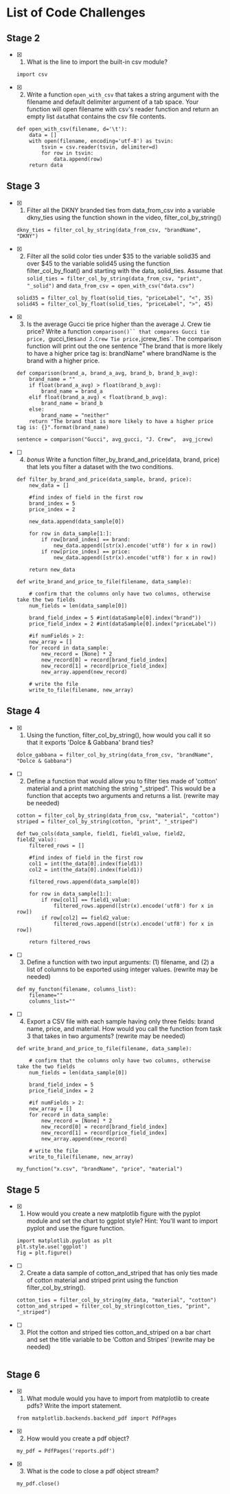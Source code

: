 # List of Code Challenges

## Stage 2

- [x] 1. What is the line to import the built-in csv module?

    `import csv`

- [x] 2. Write a function `open_with_csv` that takes a string argument with the filename and default delimiter argument of a tab space. Your function will open filename with csv's reader function and return an empty list `data`that contains the csv file contents.

    ```
    def open_with_csv(filename, d='\t'):
        data = []
        with open(filename, encoding='utf-8') as tsvin:
            tsvin = csv.reader(tsvin, delimiter=d)
            for row in tsvin:
                data.append(row)
        return data
    ```

## Stage 3

- [x] 1. Filter all the DKNY branded ties from data_from_csv into a variable dkny_ties using the function shown in the video, filter_col_by_string()

    `dkny_ties = filter_col_by_string(data_from_csv, "brandName", "DKNY")`

- [x] 2. Filter all the solid color ties under $35 to the variable solid35 and over $45 to the variable solid45 using the function filter_col_by_float() and starting with the data, solid_ties. Assume that `solid_ties = filter_col_by_string(data_from_csv, "print", "_solid")` and `data_from_csv = open_with_csv("data.csv")`

    ```
    solid35 = filter_col_by_float(solid_ties, "priceLabel", "<", 35)
    solid45 = filter_col_by_float(solid_ties, "priceLabel", ">", 45)
    ```

- [x] 3. Is the average Gucci tie price higher than the average J. Crew tie price? Write a function `comparison()`` that compares Gucci tie price, `gucci_ties` and J.Crew Tie price, `jcrew_ties`. The comparison function will print out the one sentence "The brand that is more likely to have a higher price tag is: brandName" where brandName is the brand with a higher price.

    ```
    def comparison(brand_a, brand_a_avg, brand_b, brand_b_avg):
        brand_name = ""
        if float(brand_a_avg) > float(brand_b_avg):
            brand_name = brand_a
        elif float(brand_a_avg) < float(brand_b_avg):
            brand_name = brand_b
        else:
            brand_name = "neither"
        return "The brand that is more likely to have a higher price tag is: {}".format(brand_name)

    sentence = comparison("Gucci", avg_gucci, "J. Crew",  avg_jcrew)
    ```

- [ ] 4. *bonus* Write a function filter_by_brand_and_price(data, brand, price) that lets you filter a dataset with the two conditions. 

    ```
    def filter_by_brand_and_price(data_sample, brand, price):
        new_data = []

        #find index of field in the first row
        brand_index = 5
        price_index = 2

        new_data.append(data_sample[0])

        for row in data_sample[1:]:
            if row[brand_index] == brand:
                new_data.append([str(x).encode('utf8') for x in row])
            if row[price_index] == price:
                new_data.append([str(x).encode('utf8') for x in row])
                
        return new_data

    def write_brand_and_price_to_file(filename, data_sample):

        # confirm that the columns only have two columns, otherwise take the two fields
        num_fields = len(data_sample[0])
        
        brand_field_index = 5 #int(dataSample[0].index("brand"))
        price_field_index = 2 #int(dataSample[0].index("priceLabel"))
        
        #if numFields > 2:
        new_array = []
        for record in data_sample:
            new_record = [None] * 2
            new_record[0] = record[brand_field_index]
            new_record[1] = record[price_field_index]
            new_array.append(new_record)

        # write the file
        write_to_file(filename, new_array) 
    ```

## Stage 4

- [x] 1. Using the function, filter_col_by_string(), how would you call it so that it exports 'Dolce & Gabbana' brand ties?

    ```
    dolce_gabbana = filter_col_by_string(data_from_csv, "brandName", "Dolce & Gabbana")
    ```

- [ ] 2. Define a function that would allow you to filter ties made of 'cotton' material and a print matching the string "_striped". This would be a function that accepts two arguments and returns a list.  (rewrite may be needed)

    ```
    cotton = filter_col_by_string(data_from_csv, "material", "cotton")
    striped = filter_col_by_string(cotton, "print", "_striped")

    def two_cols(data_sample, field1, field1_value, field2, field2_valu):
        filtered_rows = []
        
        #find index of field in the first row
        col1 = int(the_data[0].index(field1))
        col2 = int(the_data[0].index(field1))

        filtered_rows.append(data_sample[0])

        for row in data_sample[1:]:
            if row[col1] == field1_value:
                filtered_rows.append([str(x).encode('utf8') for x in row])
            if row[col2] == field2_value:
                filtered_rows.append([str(x).encode('utf8') for x in row])
                
        return filtered_rows
    ```

- [ ] 3. Define a function with two input arguments: (1) filename, and (2) a list of columns to be exported using integer values. (rewrite may be needed)

    ```
    def my_functon(filename, columns_list):
        filename=""
        columns_list=""
    ```

- [ ] 4. Export a CSV file with each sample having only three fields: brand name, price, and material. How would you call the function from task 3 that takes in two arguments? (rewrite may be needed)

    ```
    def write_brand_and_price_to_file(filename, data_sample):

        # confirm that the columns only have two columns, otherwise take the two fields
        num_fields = len(data_sample[0])
        
        brand_field_index = 5 
        price_field_index = 2 
        
        #if numFields > 2:
        new_array = []
        for record in data_sample:
            new_record = [None] * 2
            new_record[0] = record[brand_field_index]
            new_record[1] = record[price_field_index]
            new_array.append(new_record)

        # write the file
        write_to_file(filename, new_array) 

    my_function("x.csv", "brandName", "price", "material")
    ```

## Stage 5

- [x] 1. How would you create a new matplotlib figure with the pyplot module and set the chart to ggplot style? Hint: You'll want to import pyplot and use the figure function. 

    ```
    import matplotlib.pyplot as plt
    plt.style.use('ggplot') 
    fig = plt.figure() 
    ```

- [ ] 2. Create a data sample of  cotton_and_striped that has only ties made of cotton material and striped print using the function filter_col_by_string(). 

    ```
    cotton_ties = filter_col_by_string(my_data, "material", "cotton")
    cotton_and_striped = filter_col_by_string(cotton_ties, "print", "_striped")
    ```

- [ ] 3. Plot the cotton and striped ties cotton_and_striped on a bar chart and set the title variable to be ‘Cotton and Stripes’ (rewrite may be needed)

    ```

    ```

## Stage 6

- [x] 1. What module would you have to import from matplotlib to create pdfs? Write the import statement.

    ```
    from matplotlib.backends.backend_pdf import PdfPages
    ```

- [x] 2. How would you create a pdf object?

    ```
    my_pdf = PdfPages('reports.pdf')
    ```

- [x] 3. What is the code to close a pdf object stream?

    ```
    my_pdf.close()
    ``` 
